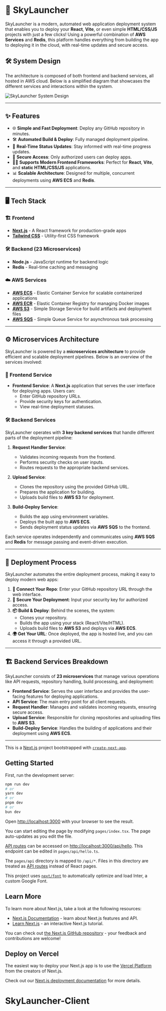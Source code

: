 # 🚀 SkyLauncher

SkyLauncher is a modern, automated web application deployment system that enables you to deploy your **React**, **Vite**, or even simple **HTML/CSS/JS** projects with just a few clicks! Using a powerful combination of **AWS Services** and **Redis**, this platform handles everything from building the app to deploying it in the cloud, with real-time updates and secure access. 


## 🛠️ System Design

The architecture is composed of both frontend and backend services, all hosted in AWS cloud. Below is a simplified diagram that showcases the different services and interactions within the system.



![SkyLauncher System Design](/system-design.png) <!-- Be sure to upload the system design image to your repo -->

---

## ✨ Features

- 🌐 **Simple and Fast Deployment**: Deploy any GitHub repository in minutes.
- 🛠️ **Automated Build & Deploy**: Fully managed deployment pipeline.
- 📡 **Real-Time Status Updates**: Stay informed with real-time progress updates.
- 🔐 **Secure Access**: Only authorized users can deploy apps.
- 🧑‍💻 **Supports Modern Frontend Frameworks**: Perfect for **React**, **Vite**, and **static HTML/CSS/JS** applications.
- 📊 **Scalable Architecture**: Designed for multiple, concurrent deployments using **AWS ECS** and **Redis**.

---

## 🖥️ Tech Stack

### 🏗️ Frontend
- **[Next.js](https://nextjs.org)** - A React framework for production-grade apps
- **[Tailwind CSS](https://tailwindcss.com)** - Utility-first CSS framework

### 🛠️ Backend (23 Microservices)
- **Node.js** - JavaScript runtime for backend logic
- **Redis** - Real-time caching and messaging

### ☁️ AWS Services
- **[AWS ECS](https://aws.amazon.com/ecs/)** - Elastic Container Service for scalable containerized applications
- **[AWS ECR](https://aws.amazon.com/ecr/)** - Elastic Container Registry for managing Docker images
- **[AWS S3](https://aws.amazon.com/s3/)** - Simple Storage Service for build artifacts and deployment files
- **[AWS SQS](https://aws.amazon.com/sqs/)** - Simple Queue Service for asynchronous task processing

---

## ⚙️ Microservices Architecture

SkyLauncher is powered by a **microservices architecture** to provide efficient and scalable deployment pipelines. Below is an overview of the services involved:

### 🔄 Frontend Service

- **Frontend Service**: A **Next.js** application that serves the user interface for deploying apps. Users can:
  - Enter GitHub repository URLs.
  - Provide security keys for authentication.
  - View real-time deployment statuses.

### 🛠️ Backend Services

SkyLauncher operates with **3 key backend services** that handle different parts of the deployment pipeline:

1. **Request Handler Service**: 
   - Validates incoming requests from the frontend.
   - Performs security checks on user inputs.
   - Routes requests to the appropriate backend services.

2. **Upload Service**: 
   - Clones the repository using the provided GitHub URL.
   - Prepares the application for building.
   - Uploads build files to **AWS S3** for deployment.

3. **Build-Deploy Service**: 
   - Builds the app using environment variables.
   - Deploys the built app to **AWS ECS**.
   - Sends deployment status updates via **AWS SQS** to the frontend.

Each service operates independently and communicates using **AWS SQS** and **Redis** for message passing and event-driven execution.

---

## 🚀 Deployment Process

SkyLauncher automates the entire deployment process, making it easy to deploy modern web apps:

1. **🔗 Connect Your Repo**: Enter your GitHub repository URL through the web interface.
2. **🔐 Secure Your Deployment**: Input your security key for authorized access.
3. **📦 Build & Deploy**: Behind the scenes, the system:
   - Clones your repository.
   - Builds the app using your stack (React/Vite/HTML).
   - Uploads build files to **AWS S3** and deploys via **AWS ECS**.
4. **🌍 Get Your URL**: Once deployed, the app is hosted live, and you can access it through a provided URL.

---

## 🏗️ Backend Services Breakdown

SkyLauncher consists of **23 microservices** that manage various operations like API requests, repository handling, build processing, and deployment:

- **Frontend Service**: Serves the user interface and provides the user-facing features for deploying applications.
- **API Service**: The main entry point for all client requests.
- **Request Handler**: Manages and validates incoming requests, ensuring secure access.
- **Upload Service**: Responsible for cloning repositories and uploading files to **AWS S3**.
- **Build-Deploy Service**: Handles the building of applications and their deployment using **AWS ECS**.

---




This is a [Next.js](https://nextjs.org/) project bootstrapped with [`create-next-app`](https://github.com/vercel/next.js/tree/canary/packages/create-next-app).

## Getting Started

First, run the development server:

```bash
npm run dev
# or
yarn dev
# or
pnpm dev
# or
bun dev
```

Open [http://localhost:3000](http://localhost:3000) with your browser to see the result.

You can start editing the page by modifying `pages/index.tsx`. The page auto-updates as you edit the file.

[API routes](https://nextjs.org/docs/api-routes/introduction) can be accessed on [http://localhost:3000/api/hello](http://localhost:3000/api/hello). This endpoint can be edited in `pages/api/hello.ts`.

The `pages/api` directory is mapped to `/api/*`. Files in this directory are treated as [API routes](https://nextjs.org/docs/api-routes/introduction) instead of React pages.

This project uses [`next/font`](https://nextjs.org/docs/basic-features/font-optimization) to automatically optimize and load Inter, a custom Google Font.

## Learn More

To learn more about Next.js, take a look at the following resources:

- [Next.js Documentation](https://nextjs.org/docs) - learn about Next.js features and API.
- [Learn Next.js](https://nextjs.org/learn) - an interactive Next.js tutorial.

You can check out [the Next.js GitHub repository](https://github.com/vercel/next.js/) - your feedback and contributions are welcome!

## Deploy on Vercel

The easiest way to deploy your Next.js app is to use the [Vercel Platform](https://vercel.com/new?utm_medium=default-template&filter=next.js&utm_source=create-next-app&utm_campaign=create-next-app-readme) from the creators of Next.js.

Check out our [Next.js deployment documentation](https://nextjs.org/docs/deployment) for more details.
# SkyLauncher-Client
